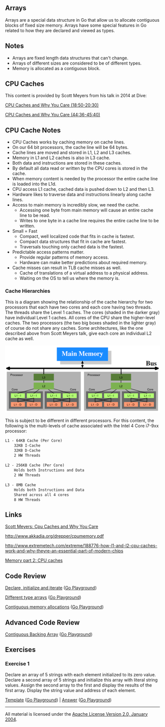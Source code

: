 ## Arrays

Arrays are a special data structure in Go that allow us to allocate contiguous blocks of fixed size memory. Arrays have some special features in Go related to how they are declared and viewed as types.

## Notes

* Arrays are fixed length data structures that can't change.
* Arrays of different sizes are considered to be of different types.
* Memory is allocated as a contiguous block.

## CPU Caches
This content is provided by Scott Meyers from his talk in 2014 at Dive:

[CPU Caches and Why You Care (18:50-20:30)](https://youtu.be/WDIkqP4JbkE?t=1129)

[CPU Caches and Why You Care (44:36-45:40)](https://youtu.be/WDIkqP4JbkE?t=2676)

## CPU Cache Notes

* CPU Caches works by caching memory on cache lines.
* On our 64 bit processors, the cache line will be 64 bytes.
* Cache lines are moved and stored in L1, L2 and L3 caches.
* Memory in L1 and L2 caches is also in L3 cache.
* Both data and instructions are stored in these caches.
* By default all data read or written by the CPU cores is stored in the cache.
* When memory content is needed by the processor the entire cache line is loaded into the L1d.
* CPU access L1 cache, cached data is pushed down to L2 and then L3.
* Hardware likes to traverse data and instructions linearly along cache lines.
* Access to main memory is incredibly slow, we need the cache.
	* Accessing one byte from main memory will cause an entire cache line to be read.
	* Writes to one byte in a cache line requires the entire cache line to be written.
* Small = Fast
	* Compact, well localized code that fits in cache is fastest.
	* Compact data structures that fit in cache are fastest.
	* Traversals touching only cached data is the fastest.
* Predictable access patterns matter.
	* Provide regular patterns of memory access.
	* Hardware can make better predictions about required memory.
* Cache misses can result in TLB cache misses as well.
	* Cache of translations of a virtual address to a physical address.
	* Waiting on the OS to tell us where the memory is.

### Cache Hierarchies
This is a diagram showing the relationship of the cache hierarchy for two processors that each have two cores and each core having two threads. The threads share the Level 1 caches. The cores (shaded in the darker gray) have individual Level 1 caches. All cores of the CPU share the higher-level caches. The two processors (the two big boxes shaded in the lighter gray) of course do not share any caches. Some architectures, like the one described above from Scott Meyers talk, give each core an individual L2 cache as well.

![figure1](figure1.png)

This is subject to be different in different processors. For this content, the following is the multi-levels of cache associated with the Intel 4 Core i7-9xx processor:

	L1 - 64KB Cache (Per Core)
		32KB I-Cache
		32KB D-Cache
		2 HW Threads

	L2 - 256KB Cache (Per Core)
		Holds both Instructions and Data
		2 HW Threads

	L3 - 8MB Cache
		Holds both Instructions and Data
		Shared across all 4 cores
		8 HW Threads

## Links

[Scott Meyers: Cpu Caches and Why You Care](https://www.youtube.com/watch?v=WDIkqP4JbkE)

http://www.akkadia.org/drepper/cpumemory.pdf

http://www.extremetech.com/extreme/188776-how-l1-and-l2-cpu-caches-work-and-why-theyre-an-essential-part-of-modern-chips

[Memory part 2: CPU caches](http://lwn.net/Articles/252125)

## Code Review

[Declare, initialize and iterate](example1/example1.go) ([Go Playground](http://play.golang.org/p/2D24t6fbW_))

[Different type arrays](example2/example2.go) ([Go Playground](http://play.golang.org/p/nYgwqqOctt))

[Contiguous memory allocations](example3/example3.go) ([Go Playground](http://play.golang.org/p/L-SmdGfUcP))

## Advanced Code Review

[Contiguous Backing Array](advanced/example1/example1.go) ([Go Playground](http://play.golang.org/p/IIubKW34GA))

## Exercises

### Exercise 1

Declare an array of 5 strings with each element initialized to its zero value. Declare a second array of 5 strings and initialize this array with literal string values. Assign the second array to the first and display the results of the first array. Display the string value and address of each element.

[Template](exercises/template1/template1.go) ([Go Playground](http://play.golang.org/p/qKUNW0FSgC)) | 
[Answer](exercises/exercise1/exercise1.go) ([Go Playground](http://play.golang.org/p/px3X_qw_SX))
___
All material is licensed under the [Apache License Version 2.0, January 2004](http://www.apache.org/licenses/LICENSE-2.0).